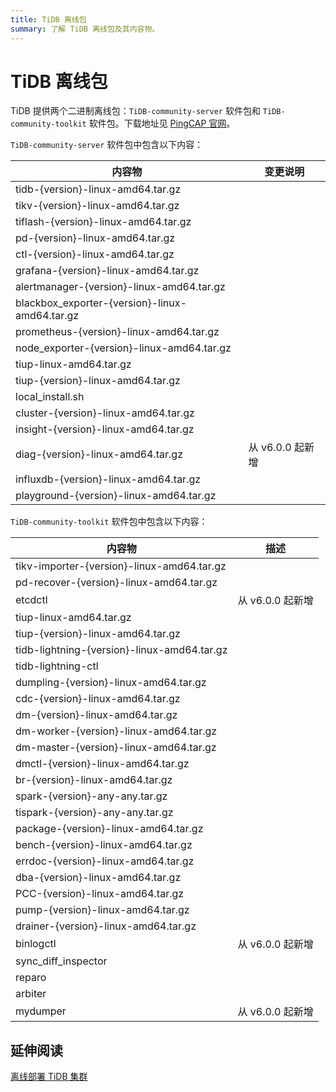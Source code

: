 ```yaml
---
title: TiDB 离线包
summary: 了解 TiDB 离线包及其内容物。
---
```


# TiDB 离线包

TiDB 提供两个二进制离线包：`TiDB-community-server` 软件包和 `TiDB-community-toolkit` 软件包。下载地址见 [PingCAP 官网](https://pingcap.com/zh/product-community/)。

`TiDB-community-server` 软件包中包含以下内容：

| 内容物 | 变更说明 |
|---|---|
| tidb-{version}-linux-amd64.tar.gz |  |
| tikv-{version}-linux-amd64.tar.gz |  |
| tiflash-{version}-linux-amd64.tar.gz |  |
| pd-{version}-linux-amd64.tar.gz |  |
| ctl-{version}-linux-amd64.tar.gz |  |
| grafana-{version}-linux-amd64.tar.gz |  |
| alertmanager-{version}-linux-amd64.tar.gz |  |
| blackbox_exporter-{version}-linux-amd64.tar.gz |  |
| prometheus-{version}-linux-amd64.tar.gz |  |
| node_exporter-{version}-linux-amd64.tar.gz |  |
| tiup-linux-amd64.tar.gz |  |
| tiup-{version}-linux-amd64.tar.gz |  |
| local_install.sh |  |
| cluster-{version}-linux-amd64.tar.gz |  |
| insight-{version}-linux-amd64.tar.gz |  |
| diag-{version}-linux-amd64.tar.gz | 从 v6.0.0 起新增 |
| influxdb-{version}-linux-amd64.tar.gz |  |
| playground-{version}-linux-amd64.tar.gz |  |

`TiDB-community-toolkit` 软件包中包含以下内容：

| 内容物 | 描述 |
|---|---|
| tikv-importer-{version}-linux-amd64.tar.gz |  |
| pd-recover-{version}-linux-amd64.tar.gz |  |
| etcdctl | 从 v6.0.0 起新增 |
| tiup-linux-amd64.tar.gz |  |
| tiup-{version}-linux-amd64.tar.gz |  |
| tidb-lightning-{version}-linux-amd64.tar.gz |  |
| tidb-lightning-ctl |  |
| dumpling-{version}-linux-amd64.tar.gz |  |
| cdc-{version}-linux-amd64.tar.gz |  |
| dm-{version}-linux-amd64.tar.gz |  |
| dm-worker-{version}-linux-amd64.tar.gz |  |
| dm-master-{version}-linux-amd64.tar.gz |  |
| dmctl-{version}-linux-amd64.tar.gz |  |
| br-{version}-linux-amd64.tar.gz |  |
| spark-{version}-any-any.tar.gz |  |
| tispark-{version}-any-any.tar.gz |  |
| package-{version}-linux-amd64.tar.gz |  |
| bench-{version}-linux-amd64.tar.gz |  |
| errdoc-{version}-linux-amd64.tar.gz |  |
| dba-{version}-linux-amd64.tar.gz |  |
| PCC-{version}-linux-amd64.tar.gz |  |
| pump-{version}-linux-amd64.tar.gz |  |
| drainer-{version}-linux-amd64.tar.gz |  |
| binlogctl | 从 v6.0.0 起新增 |
| sync_diff_inspector |  |
| reparo |  |
| arbiter |  |
| mydumper | 从 v6.0.0 起新增 |

## 延伸阅读

[离线部署 TiDB 集群](/production-deployment-using-tiup.md#离线部署)
